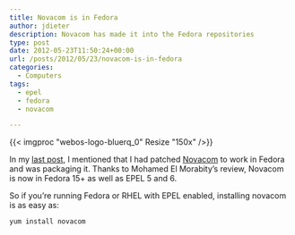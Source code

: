 ```yaml
---
title: Novacom is in Fedora
author: jdieter
description: Novacom has made it into the Fedora repositories
type: post
date: 2012-05-23T11:50:24+00:00
url: /posts/2012/05/23/novacom-is-in-fedora
categories:
  - Computers
tags:
  - epel
  - fedora
  - novacom

---
```

{{< imgproc "webos-logo-bluerq_0" Resize "150x" />}}

In my [last post][2], I mentioned that I had patched [Novacom][3] to work in Fedora and was packaging it. Thanks to Mohamed El Morabity&#8217;s review, Novacom is now in Fedora 15+ as well as EPEL 5 and 6.

So if you&#8217;re running Fedora or RHEL with EPEL enabled, installing novacom is as easy as:
  
`yum install novacom`

 [2]: /posts/2012/04/02/novacom-for-fedora/
 [3]: https://github.com/openwebos/novacom

